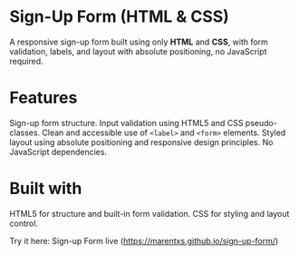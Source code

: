 # Sign-Up Form (HTML & CSS)

A responsive sign-up form built using only **HTML** and **CSS**, with form validation, labels, and layout with absolute positioning, no JavaScript required.

# Features

Sign-up form structure.
Input validation using HTML5 and CSS pseudo-classes.
Clean and accessible use of `<label>` and `<form>` elements.
Styled layout using absolute positioning and responsive design principles.
No JavaScript dependencies.

# Built with

HTML5 for structure and built-in form validation.
CSS for styling and layout control.

Try it here: Sign-up Form live (https://marentxs.github.io/sign-up-form/)
